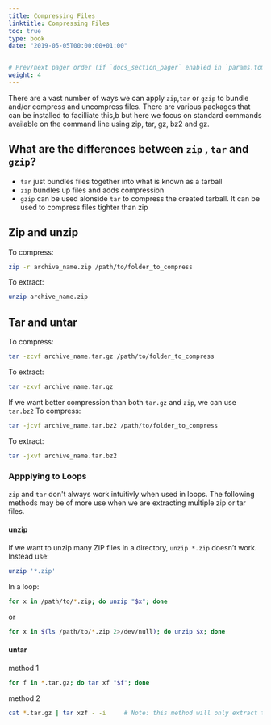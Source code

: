 ```yaml
---
title: Compressing Files
linktitle: Compressing Files
toc: true
type: book
date: "2019-05-05T00:00:00+01:00"


# Prev/next pager order (if `docs_section_pager` enabled in `params.toml`)
weight: 4
---
```

There are a vast number of ways we can apply ```zip```,```tar``` or ```gzip``` to bundle and/or compress and uncompress files. There are various packages that can be installed to facilliate this,b but here we focus on standard commands available on the command line using zip, tar, gz, bz2 and gz.  

## What are the differences between ```zip``` , ```tar``` and ```gzip```?
- ```tar``` just bundles files together into what is known as a tarball
- ```zip``` bundles up files and adds compression
- ```gzip``` can be used alonside ```tar``` to compress the created tarball. It can be used to compress files tighter than zip

## Zip and unzip
To compress:
```bash
zip -r archive_name.zip /path/to/folder_to_compress
```
To extract:
```bash
unzip archive_name.zip
```
## Tar and untar
To compress:
```bash
tar -zcvf archive_name.tar.gz /path/to/folder_to_compress
```
To extract:
```bash
tar -zxvf archive_name.tar.gz
```
If we want better compression than both ```tar.gz``` and ```zip```, we can use ```tar.bz2```
To compress:
```bash
tar -jcvf archive_name.tar.bz2 /path/to/folder_to_compress
```
To extract:
```bash
tar -jxvf archive_name.tar.bz2
```

### Appplying to Loops
```zip``` and ```tar``` don't always work intuitivly when used in loops. The following methods may be of more use when we are extracting multiple zip or tar files. 
#### unzip
If we want to unzip many ZIP files in a directory, ```unzip *.zip``` doesn’t work. Instead use:
```bash
unzip '*.zip'
```
In a loop:
```bash
for x in /path/to/*.zip; do unzip "$x"; done
```
or
```bash
for x in $(ls /path/to/*.zip 2>/dev/null); do unzip $x; done
```
#### untar
method 1
```bash
for f in *.tar.gz; do tar xf "$f"; done
```
method 2
```bash
cat *.tar.gz | tar xzf - -i 	# Note: this method will only extract the files/directories that exist at the point of execution
```
